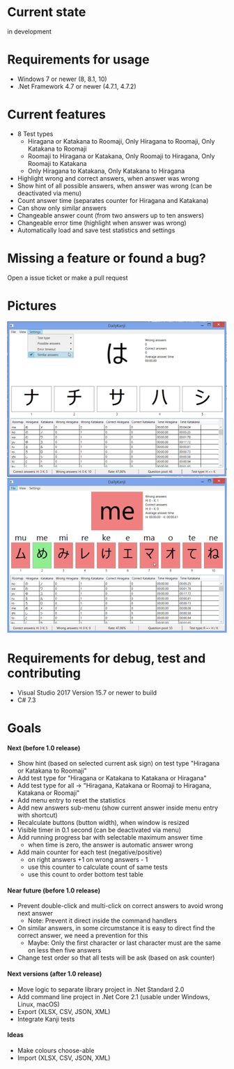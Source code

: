 # Current state
in development

# Requirements for usage
* Windows 7 or newer (8, 8.1, 10)
* .Net Framework 4.7 or newer (4.7.1, 4.7.2)

# Current features
* 8 Test types
  * Hiragana or Katakana to Roomaji, Only Hiragana to Roomaji, Only Katakana to Roomaji
  * Roomaji to Hiragana or Katakana, Only Roomaji to Hiragana, Only Roomaji to Katakana
  * Only Hiragana to Katakana, Only Katakana to Hiragana
* Highlight wrong and correct answers, when answer was wrong
* Show hint of all possible answers, when answer was wrong (can be deactivated via menu)
* Count answer time (separates counter for Hiragana and Katakana)
* Can show only similar answers
* Changeable answer count (from two answers up to ten answers)
* Changeable error time (highlight when answer was wrong)
* Automatically load and save test statistics and settings

# Missing a feature or found a bug?
Open a issue ticket or make a pull request

# Pictures
![Daily Kanji](DailyKanji.png)
![Daily Kanji - Error](DailyKanji-Error.png)

# Requirements for debug, test and contributing
* Visual Studio 2017 Version 15.7 or newer to build
* C# 7.3

# Goals

#### Next (before 1.0 release)
* Show hint (based on selected current ask sign) on test type "Hiragana or Katakana to Roomaji"
* Add test type for "Hiragana or Katakana to Katakana or Hiragana"
* Add test type for all -> "Hiragana, Katakana or Roomaji to Hiragana, Katakana or Roomaji"
* Add menu entry to reset the statistics
* Add new answers sub-menu (show current answer inside menu entry with shortcut)
* Recalculate buttons (button width), when window is resized
* Visible timer in 0.1 second (can be deactivated via menu)
* Add running progress bar with selectable maximum answer time
  * when time is zero, the answer is automatic answer wrong
* Add main counter for each test (negative/positive)
  * on right answers +1 on wrong answers - 1
  * use this counter to calculate count of same tests
  * use this count to order bottom test table

#### Near future (before 1.0 release)
* Prevent double-click and multi-click on correct answers to avoid wrong next answer
  * Note: Prevent it direct inside the command handlers
* On similar answers, in some circumstance it is easy to direct find the correct answer, we need a prevention for this 
  * Maybe: Only the first character or last character must are the same on less then five answers
* Change test order so that all tests will be ask (based on ask counter)

#### Next versions (after 1.0 release)
* Move logic to separate library project in .Net Standard 2.0
* Add command line project in .Net Core 2.1 (usable under Windows, Linux, macOS)
* Export (XLSX, CSV, JSON, XML)
* Integrate Kanji tests

#### Ideas
* Make colours choose-able
* Import (XLSX, CSV, JSON, XML)
